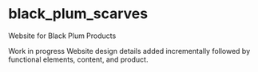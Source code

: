 # black_plum_scarves
Website for Black Plum Products

Work in progress
Website design details added incrementally followed by functional elements, content, and product.
